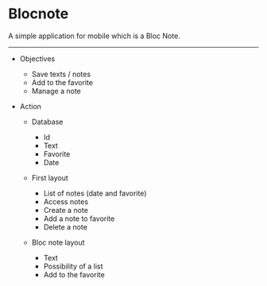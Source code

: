 # Blocnote
A simple application for mobile which is a Bloc Note.

-----------------------------------------------------

- Objectives
  - Save texts / notes
  - Add to the favorite
  - Manage a note

- Action
  - Database
    - Id
    - Text
    - Favorite
    - Date
  
  - First layout
      - List of notes (date and favorite)
      - Access notes
      - Create a note
      - Add a note to favorite
      - Delete a note
      
  - Bloc note layout
      - Text
      - Possibility of a list
      - Add to the favorite
